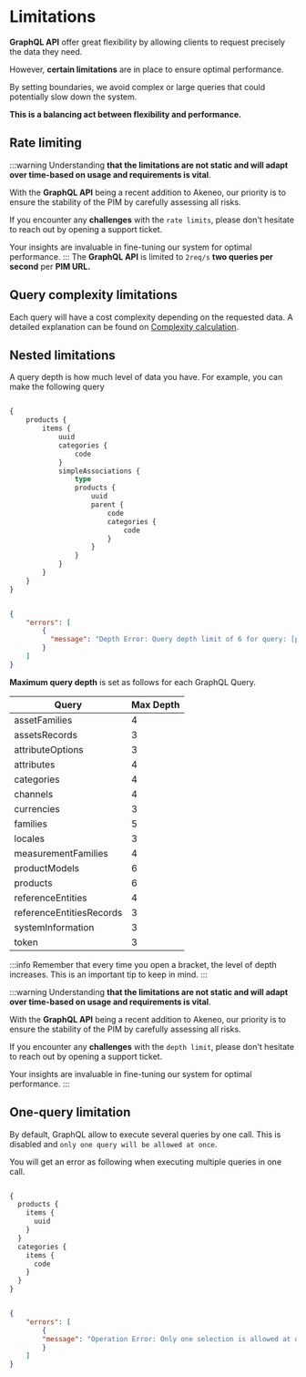# Limitations

**GraphQL API** offer great flexibility by allowing clients to request precisely the data they need.

However, **certain limitations** are in place to ensure optimal performance.

By setting boundaries, we avoid complex or large queries that could potentially slow down the system.

**This is a balancing act between flexibility and performance.**

## Rate limiting

:::warning
Understanding **that the limitations are not static and will adapt over time-based on usage and requirements is vital**. 

With the **GraphQL API** being a recent addition to Akeneo, our priority is to ensure the stability of the PIM by carefully assessing all risks. 

If you encounter any **challenges** with the `rate limits`, please don't hesitate to reach out by opening a support ticket.

Your insights are invaluable in fine-tuning our system for optimal performance.
:::
The **GraphQL API** is limited to `2req/s` **two queries per second** per **PIM URL.**

## Query complexity limitations

Each query will have a cost complexity depending on the requested data.
A detailed explanation can be found on [Complexity calculation](/graphql/setup/complexity.html).

## Nested limitations
A query depth is how much level of data you have.
For example, you can make the following query

```graphql [snippet:Query with too much depth]

{
    products {
        items {
            uuid
            categories {
                code
            }
            simpleAssociations {
                type
                products {
                    uuid
                    parent {
                        code
                        categories {
                            code
                        }
                    }
                }
            }
        }
    }
}
```
```json [snippet:Error]

{
    "errors": [
        {
          "message": "Depth Error: Query depth limit of 6 for query: [products] exceeded, found 7."
        }
    ]
}
```

**Maximum query depth** is set as follows for each GraphQL Query.

| Query                    | Max Depth |
|--------------------------|-----------|
| assetFamilies            | 4         |
| assetsRecords            | 3         |
| attributeOptions         | 3         |
| attributes               | 4         |
| categories               | 4         |
| channels                 | 4         |
| currencies               | 3         |
| families                 | 5         |
| locales                  | 3         |
| measurementFamilies      | 4         |
| productModels            | 6         |
| products                 | 6         |
| referenceEntities        | 4         |
| referenceEntitiesRecords | 3         |
| systemInformation        | 3         |
| token                    | 3         |

:::info
Remember that every time you open a bracket, the level of depth increases. 
This is an important tip to keep in mind.
:::

:::warning
Understanding **that the limitations are not static and will adapt over time-based on usage and requirements is vital**.

With the **GraphQL API** being a recent addition to Akeneo, our priority is to ensure the stability of the PIM by carefully assessing all risks.

If you encounter any **challenges** with the `depth limit`, please don't hesitate to reach out by opening a support ticket.

Your insights are invaluable in fine-tuning our system for optimal performance.
:::


## One-query limitation
By default, GraphQL allow to execute several queries by one call.
This is disabled and `only one query will be allowed at once`.

You will get an error as following when executing multiple queries in one call.

```graphql [snippet:Two queries in one call]

{
  products {
    items {
      uuid
    }
  }
  categories {
    items {
      code
    }
  }
}
```
```json [snippet:Error]

{
    "errors": [
        {
        "message": "Operation Error: Only one selection is allowed at once, found 2"
        }
    ]
}
```
